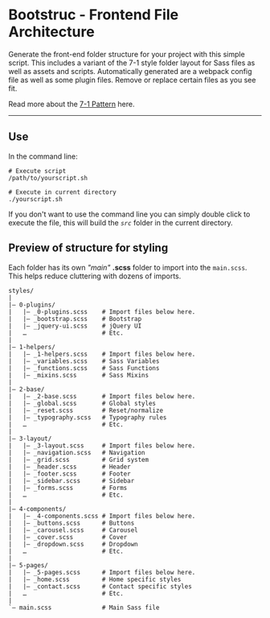 # Bootstruc - Frontend File Architecture

Generate the front-end folder structure for your project with this simple script. This includes a variant of the 7-1 style folder layout for Sass files as well as assets and scripts. Automatically generated are a webpack config file as well as some plugin files. Remove or replace certain files as you see fit. 

Read more about the [7-1 Pattern](https://sass-guidelin.es/#the-7-1-pattern) here.

----------
## Use
In the command line:
```
# Execute script
/path/to/yourscript.sh

# Execute in current directory
./yourscript.sh
```

If you don't want to use the command line you can simply double click to execute the file, this will build the *`src`* folder in the current directory. 

## Preview of structure for styling
Each folder has its own *"main"* **.scss** folder to import into the `main.scss`. This helps reduce cluttering with dozens of imports. 
```
styles/
|
|– 0-plugins/
|   |– _0-plugins.scss    # Import files below here.
|   |– _bootstrap.scss    # Bootstrap
|   |– _jquery-ui.scss    # jQuery UI
|   …                     # Etc.
|
|– 1-helpers/
|   |– _1-helpers.scss    # Import files below here.
|   |– _variables.scss    # Sass Variables
|   |– _functions.scss    # Sass Functions
|   |– _mixins.scss       # Sass Mixins
|
|– 2-base/
|   |– _2-base.scss       # Import files below here.
|   |– _global.scss       # Global styles
|   |– _reset.scss        # Reset/normalize
|   |– _typography.scss   # Typography rules
|   …                     # Etc.
|
|– 3-layout/
|   |– _3-layout.scss     # Import files below here.
|   |– _navigation.scss   # Navigation
|   |– _grid.scss         # Grid system
|   |– _header.scss       # Header
|   |– _footer.scss       # Footer
|   |– _sidebar.scss      # Sidebar
|   |– _forms.scss        # Forms
|   …                     # Etc.
|
|– 4-components/
|   |– _4-components.scss # Import files below here.
|   |– _buttons.scss      # Buttons
|   |– _carousel.scss     # Carousel
|   |– _cover.scss        # Cover
|   |– _dropdown.scss     # Dropdown
|   …                     # Etc.
|
|– 5-pages/
|   |– _5-pages.scss      # Import files below here.
|   |– _home.scss         # Home specific styles
|   |– _contact.scss      # Contact specific styles
|   …                     # Etc.
|
`– main.scss              # Main Sass file
```

